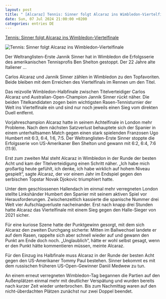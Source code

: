 ```yaml
---
layout: post
title: " [Alcaraz] Tennis: Sinner folgt Alcaraz ins Wimbledon-Viertelfinale"
date: Sun, 07 Jul 2024 21:00:00 +0200
categories: entries DE
---
```

[Tennis: Sinner folgt Alcaraz ins Wimbledon-Viertelfinale](https://bnn.de/sport/tennis-sinner-folgt-alcaraz-ins-wimbledon-viertelfinale)

![Tennis: Sinner folgt Alcaraz ins Wimbledon-Viertelfinale](https://static.bnn.de/sport/urn-newsml-dpacom-20090101-240707-935-156031-mbtfub/alternates/LANDSCAPE_13x7_BASE/urn-newsml-dpacom-20090101-240707-935-156031)

Der Weltranglisten-Erste Jannik Sinner hat in Wimbledon die Erfolgsserie des amerikanischen Tennisprofis Ben Shelton gestoppt. Der 22 Jahre alte Italiener ...

Carlos Alcaraz und Jannik Sinner zählen in Wimbledon zu den Topfavoriten. Beide bleiben mit dem Erreichen des Viertelfinals im Rennen um den Titel.

Das reizvolle Wimbledon-Halbfinale zwischen Titelverteidiger Carlos Alcaraz und Australian-Open-Champion Jannik Sinner rückt näher. Die beiden Titelkandidaten zogen beim wichtigsten Rasen-Tennisturnier der Welt ins Viertelfinale ein und sind nur noch jeweils einen Sieg vom direkten Duell entfernt.

Vorjahreschampion Alcaraz hatte in seinem Achtelfinale in London mehr Probleme. Nach dem nächsten Satzverlust behauptete sich der Spanier in einem unterhaltsamen Match gegen einen stark spielenden Franzosen Ugo Humbert mit 6:3, 6:4, 1:6, 7:5. Der Weltranglisten-Erste Sinner stoppte die Erfolgsserie von US-Amerikaner Ben Shelton und gewann mit 6:2, 6:4, 7:6 (11:9).

Erst zum zweiten Mal steht Alcaraz in Wimbledon in der Runde der besten Acht und kam der Titelverteidigung einen Schritt näher. „Ich habe mich großartig heute gefühlt, ich denke, ich habe wirklich auf hohem Niveau gespielt“, sagte Alcaraz, der vor einem Jahr im Endspiel gegen den serbischen Topstar Novak Djokovic triumphiert hatte.

Unter dem geschlossenen Hallendach im einmal mehr verregneten London stellte Linkshänder Humbert den Spanier mit seinem aktiven Spiel vor Herausforderungen. Zwischenzeitlich kassierte die spanische Nummer drei Welt vier Aufschlagverluste nacheinander. Erst nach knapp drei Stunden hatte Alcaraz das Viertelfinale mit einem Sieg gegen den Halle-Sieger von 2021 sicher.

Für eine kuriose Szene hatte der Punktgewinn gesorgt, mit dem sich Alcaraz den zweiten Durchgang sicherte: Mitten im Ballwechsel landete er auf dem Rasen, rappelte sich aber schnell wieder auf und gewann den Punkt am Ende doch noch. „Unglaublich“, hätte er wohl selbst gesagt, wenn er den Punkt hätte kommentieren müssen, meinte Alcaraz.

Für den Einzug ins Halbfinale muss Alcaraz in der Runde der besten Acht gegen den US-Amerikaner Tommy Paul bestehen. Sinner bekommt es mit dem russischen früheren US-Open-Gewinner Daniil Medwew zu tun.

An einem erneut verregneten Wimbledon-Tag begannen die Partien auf den Außenplätzen einmal mehr mit deutlicher Verspätung und wurden bereits nach kurzer Zeit wieder unterbrochen. Bis zum Nachmittag waren auf den nicht-überdachten Plätzen zunächst nur zwei Doppel beendet.

